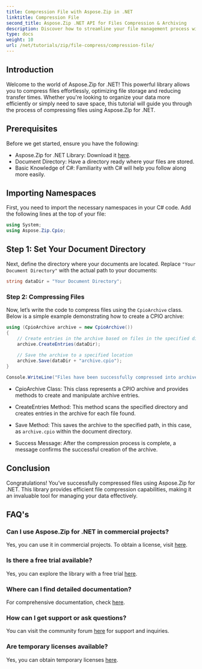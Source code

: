 ```yaml
---
title: Compression File with Aspose.Zip in .NET
linktitle: Compression File
second_title: Aspose.Zip .NET API for Files Compression & Archiving
description: Discover how to streamline your file management process with Aspose.Zip for .NET. This detailed guide walks you through the steps of compressing files.
type: docs
weight: 10
url: /net/tutorials/zip/file-compress/compression-file/
---
```

## Introduction

Welcome to the world of Aspose.Zip for .NET! This powerful library allows you to compress files effortlessly, optimizing file storage and reducing transfer times. Whether you're looking to organize your data more efficiently or simply need to save space, this tutorial will guide you through the process of compressing files using Aspose.Zip for .NET.

## Prerequisites

Before we get started, ensure you have the following:

- Aspose.Zip for .NET Library: Download it [here](https://releases.aspose.com/zip/net/).
- Document Directory: Have a directory ready where your files are stored.
- Basic Knowledge of C#: Familiarity with C# will help you follow along more easily.

## Importing Namespaces

First, you need to import the necessary namespaces in your C# code. Add the following lines at the top of your file:

```csharp
using System;
using Aspose.Zip.Cpio;
```

## Step 1: Set Your Document Directory

Next, define the directory where your documents are located. Replace `"Your Document Directory"` with the actual path to your documents:

```csharp
string dataDir = "Your Document Directory";
```

### Step 2: Compressing Files

Now, let’s write the code to compress files using the `CpioArchive` class. Below is a simple example demonstrating how to create a CPIO archive:

```csharp
using (CpioArchive archive = new CpioArchive())
{
    // Create entries in the archive based on files in the specified directory
    archive.CreateEntries(dataDir);
    
    // Save the archive to a specified location
    archive.Save(dataDir + "archive.cpio");
}

Console.WriteLine("Files have been successfully compressed into archive.cpio!");
```

- CpioArchive Class: This class represents a CPIO archive and provides methods to create and manipulate archive entries.
  
- CreateEntries Method: This method scans the specified directory and creates entries in the archive for each file found.
  
- Save Method: This saves the archive to the specified path, in this case, as `archive.cpio` within the document directory.
  
- Success Message: After the compression process is complete, a message confirms the successful creation of the archive.

## Conclusion

Congratulations! You’ve successfully compressed files using Aspose.Zip for .NET. This library provides efficient file compression capabilities, making it an invaluable tool for managing your data effectively.

## FAQ's

### Can I use Aspose.Zip for .NET in commercial projects?
Yes, you can use it in commercial projects. To obtain a license, visit [here](https://purchase.aspose.com/buy).

### Is there a free trial available?
Yes, you can explore the library with a free trial [here](https://releases.aspose.com/).

### Where can I find detailed documentation?
For comprehensive documentation, check [here](https://reference.aspose.com/zip/net/).

### How can I get support or ask questions?
You can visit the community forum [here](https://forum.aspose.com/c/zip/37) for support and inquiries.

### Are temporary licenses available?
Yes, you can obtain temporary licenses [here](https://purchase.aspose.com/temporary-license/).
